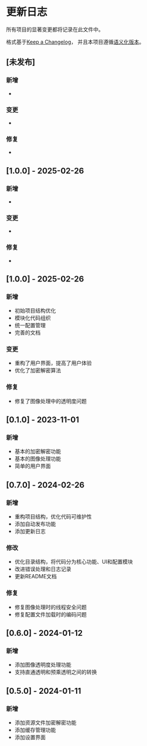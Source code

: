 # 更新日志

所有项目的显著变更都将记录在此文件中。

格式基于[Keep a Changelog](https://keepachangelog.com/zh-CN/1.0.0/)，
并且本项目遵循[语义化版本](https://semver.org/lang/zh-CN/)。

## [未发布]

### 新增
- 

### 变更
- 

### 修复
- 

## [1.0.0] - 2025-02-26

### 新增
- 

### 变更
- 

### 修复
- 

## [1.0.0] - 2025-02-26

### 新增
- 初始项目结构优化
- 模块化代码组织
- 统一配置管理
- 完善的文档

### 变更
- 重构了用户界面，提高了用户体验
- 优化了加密解密算法

### 修复
- 修复了图像处理中的透明度问题

## [0.1.0] - 2023-11-01

### 新增
- 基本的加密解密功能
- 基本的图像处理功能
- 简单的用户界面

## [0.7.0] - 2024-02-26

### 新增

- 重构项目结构，优化代码可维护性
- 添加自动发布功能
- 添加更新日志

### 修改

- 优化目录结构，将代码分为核心功能、UI和配置模块
- 改进错误处理和日志记录
- 更新README文档

### 修复

- 修复图像处理时的线程安全问题
- 修复配置文件加载时的编码问题

## [0.6.0] - 2024-01-12

### 新增

- 添加图像透明度处理功能
- 支持直通透明和预乘透明之间的转换

## [0.5.0] - 2024-01-11

### 新增

- 添加资源文件加密解密功能
- 添加缓存管理功能
- 添加设置界面 